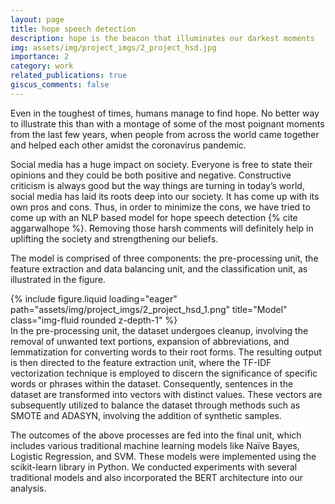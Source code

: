 ```yaml
---
layout: page
title: hope speech detection
description: hope is the beacon that illuminates our darkest moments
img: assets/img/project_imgs/2_project_hsd.jpg
importance: 2
category: work
related_publications: true
giscus_comments: false
---
```


Even in the toughest of times, humans manage to find hope. No better way to illustrate this than with a montage of some of the most poignant moments from the last few years, when people from across the world came together and helped each other amidst the coronavirus pandemic.

Social media has a huge impact on society. Everyone is free to state their opinions and they could be both positive and negative. Constructive criticism is always good but the way things are turning in today’s world, social media has laid its roots deep into our society. It has come up with its own pros and cons. Thus, in order to minimize the cons, we have tried to come up with an NLP based model for hope speech detection {% cite aggarwalhope %}. Removing those harsh comments will definitely help in uplifting the society and strengthening our beliefs.

The model is comprised of three components: the pre-processing unit, the feature extraction and data balancing unit, and the classification unit, as illustrated in the figure.

<div class="row">
    <div class="col-sm mt-3 mt-md-0">
        {% include figure.liquid loading="eager" path="assets/img/project_imgs/2_project_hsd_1.png" title="Model" class="img-fluid rounded z-depth-1" %}
    </div>
</div>
In the pre-processing unit, the dataset undergoes cleanup, involving the removal of unwanted text portions, expansion of abbreviations, and lemmatization for converting words to their root forms. The resulting output is then directed to the feature extraction unit, where the TF-IDF vectorization technique is employed to discern the significance of specific words or phrases within the dataset. Consequently, sentences in the dataset are transformed into vectors with distinct values. These vectors are subsequently utilized to balance the dataset through methods such as SMOTE and ADASYN, involving the addition of synthetic samples.

The outcomes of the above processes are fed into the final unit, which includes various traditional machine learning models like Naïve Bayes, Logistic Regression, and SVM. These models were implemented using the scikit-learn library in Python. We conducted experiments with several traditional models and also incorporated the BERT architecture into our analysis.
